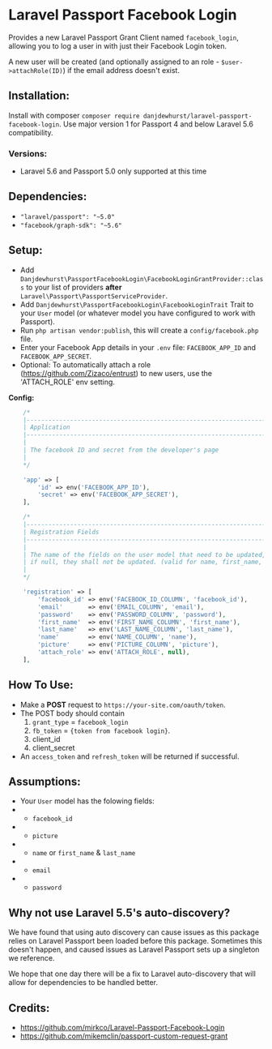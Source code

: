 # Laravel Passport Facebook Login
Provides a new Laravel Passport Grant Client named `facebook_login`, allowing you to log a user in with just their Facebook Login token.

A new user will be created (and optionally assigned to an role - `$user->attachRole(ID)`) if the email address doesn't exist.

## Installation:
Install with composer `composer require danjdewhurst/laravel-passport-facebook-login`. Use major version 1 for Passport 4 and below Laravel 5.6 compatibility.

### Versions:
* Laravel 5.6 and Passport 5.0 only supported at this time

## Dependencies:
* `"laravel/passport": "~5.0"`
* `"facebook/graph-sdk": "~5.6"`

## Setup:
* Add `Danjdewhurst\PassportFacebookLogin\FacebookLoginGrantProvider::class` to your list of providers **after** `Laravel\Passport\PassportServiceProvider`.
* Add `Danjdewhurst\PassportFacebookLogin\FacebookLoginTrait` Trait to your `User` model (or whatever model you have configured to work with Passport).
* Run `php artisan vendor:publish`, this will create a `config/facebook.php` file.
* Enter your Facebook App details in your `.env` file: `FACEBOOK_APP_ID` and `FACEBOOK_APP_SECRET`.
* Optional: To automatically attach a role (https://github.com/Zizaco/entrust) to new users, use the 'ATTACH_ROLE' env setting.

**Config:**
```php
    /*
    |--------------------------------------------------------------------------
    | Application
    |--------------------------------------------------------------------------
    |
    | The facebook ID and secret from the developer's page
    |
    */

    'app' => [
        'id' => env('FACEBOOK_APP_ID'),
        'secret' => env('FACEBOOK_APP_SECRET'),
    ],

    /*
    |--------------------------------------------------------------------------
    | Registration Fields
    |--------------------------------------------------------------------------
    |
    | The name of the fields on the user model that need to be updated,
    | if null, they shall not be updated. (valid for name, first_name, last_name)
    |
    */

    'registration' => [
        'facebook_id' => env('FACEBOOK_ID_COLUMN', 'facebook_id'),
        'email'       => env('EMAIL_COLUMN', 'email'),
        'password'    => env('PASSWORD_COLUMN', 'password'),
        'first_name'  => env('FIRST_NAME_COLUMN', 'first_name'),
        'last_name'   => env('LAST_NAME_COLUMN', 'last_name'),
        'name'        => env('NAME_COLUMN', 'name'),
        'picture'     => env('PICTURE_COLUMN', 'picture'),
        'attach_role' => env('ATTACH_ROLE', null),
    ],
```

## How To Use:

* Make a **POST** request to `https://your-site.com/oauth/token`.
* The POST body should contain
    1. `grant_type` = `facebook_login`
    2. `fb_token` = `{token from facebook login}`.
    3. client_id
    4. client_secret
* An `access_token` and `refresh_token` will be returned if successful.

## Assumptions:
* Your `User` model has the folowing fields:
* * `facebook_id`
* * `picture`
* * `name` or `first_name` & `last_name`
* * `email`
* * `password`

## Why not use Laravel 5.5's auto-discovery?

We have found that using auto discovery can cause issues as this package relies on Laravel Passport been loaded
before this package. Sometimes this doesn't happen, and caused issues as Laravel Passport sets up a singleton
we reference.

We hope that one day there will be a fix to Laravel auto-discovery that will allow for dependencies to be
handled better.

## Credits:
* https://github.com/mirkco/Laravel-Passport-Facebook-Login
* https://github.com/mikemclin/passport-custom-request-grant
